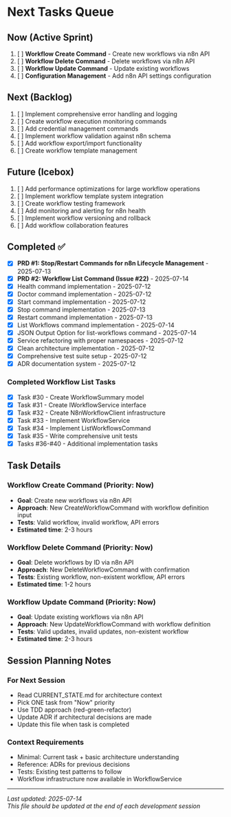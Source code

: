 # Next Tasks Queue

## Now (Active Sprint)
1. [ ] **Workflow Create Command** - Create new workflows via n8n API
2. [ ] **Workflow Delete Command** - Delete workflows via n8n API
3. [ ] **Workflow Update Command** - Update existing workflows
4. [ ] **Configuration Management** - Add n8n API settings configuration

## Next (Backlog)
1. [ ] Implement comprehensive error handling and logging
2. [ ] Create workflow execution monitoring commands
3. [ ] Add credential management commands
4. [ ] Implement workflow validation against n8n schema
5. [ ] Add workflow export/import functionality
6. [ ] Create workflow template management

## Future (Icebox)
1. [ ] Add performance optimizations for large workflow operations
2. [ ] Implement workflow template system integration
3. [ ] Create workflow testing framework
4. [ ] Add monitoring and alerting for n8n health
5. [ ] Implement workflow versioning and rollback
6. [ ] Add workflow collaboration features

## Completed ✅
- [x] **PRD #1: Stop/Restart Commands for n8n Lifecycle Management** - 2025-07-13
- [x] **PRD #2: Workflow List Command (Issue #22)** - 2025-07-14
- [x] Health command implementation - 2025-07-12
- [x] Doctor command implementation - 2025-07-12  
- [x] Start command implementation - 2025-07-12
- [x] Stop command implementation - 2025-07-13
- [x] Restart command implementation - 2025-07-13
- [x] List Workflows command implementation - 2025-07-14
- [x] JSON Output Option for list-workflows command - 2025-07-14
- [x] Service refactoring with proper namespaces - 2025-07-12
- [x] Clean architecture implementation - 2025-07-12
- [x] Comprehensive test suite setup - 2025-07-12
- [x] ADR documentation system - 2025-07-12

### Completed Workflow List Tasks
- [x] Task #30 - Create WorkflowSummary model
- [x] Task #31 - Create IWorkflowService interface
- [x] Task #32 - Create N8nWorkflowClient infrastructure
- [x] Task #33 - Implement WorkflowService 
- [x] Task #34 - Implement ListWorkflowsCommand
- [x] Task #35 - Write comprehensive unit tests
- [x] Tasks #36-#40 - Additional implementation tasks

## Task Details

### Workflow Create Command (Priority: Now)
- **Goal**: Create new workflows via n8n API
- **Approach**: New CreateWorkflowCommand with workflow definition input
- **Tests**: Valid workflow, invalid workflow, API errors
- **Estimated time**: 2-3 hours

### Workflow Delete Command (Priority: Now)  
- **Goal**: Delete workflows by ID via n8n API
- **Approach**: New DeleteWorkflowCommand with confirmation
- **Tests**: Existing workflow, non-existent workflow, API errors
- **Estimated time**: 1-2 hours

### Workflow Update Command (Priority: Now)
- **Goal**: Update existing workflows via n8n API
- **Approach**: New UpdateWorkflowCommand with workflow definition
- **Tests**: Valid updates, invalid updates, non-existent workflow
- **Estimated time**: 2-3 hours

## Session Planning Notes

### For Next Session
- Read CURRENT_STATE.md for architecture context
- Pick ONE task from "Now" priority
- Use TDD approach (red-green-refactor)
- Update ADR if architectural decisions are made
- Update this file when task is completed

### Context Requirements
- Minimal: Current task + basic architecture understanding
- Reference: ADRs for previous decisions
- Tests: Existing test patterns to follow
- Workflow infrastructure now available in WorkflowService

---
*Last updated: 2025-07-14*  
*This file should be updated at the end of each development session*